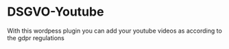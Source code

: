 # DSGVO-Youtube
With this wordpess plugin you can add your youtube videos as according to the gdpr regulations
